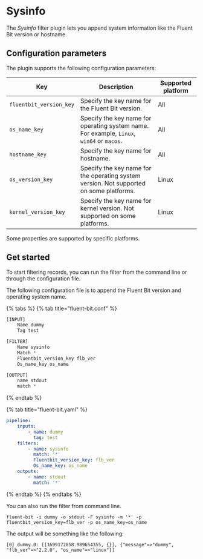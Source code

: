 # Sysinfo

The _Sysinfo_ filter plugin lets you append system information like the Fluent Bit version or hostname.

## Configuration parameters

The plugin supports the following configuration parameters:

| Key | Description | Supported platform |
| --- | --- | --- |
| `fluentbit_version_key` | Specify the key name for the Fluent Bit version.| All |
| `os_name_key` | Specify the key name for operating system name. For example, `Linux`, `win64` or `macos`.| All |
| `hostname_key`| Specify the key name for hostname. | All |
| `os_version_key` | Specify the key name for the operating system version. Not supported on some platforms. | Linux |
| `kernel_version_key` | Specify the key name for kernel version. Not supported on some platforms.| Linux |

Some properties are supported by specific platforms.

## Get started

To start filtering records, you can run the filter from the command line or through the configuration file.

The following configuration file is to append the Fluent Bit version and operating system name.

{% tabs %}
{% tab title="fluent-bit.conf" %}

```python
[INPUT]
    Name dummy
    Tag test

[FILTER]
    Name sysinfo
    Match *
    Fluentbit_version_key flb_ver
    Os_name_key os_name

[OUTPUT]
    name stdout
    match *
```

{% endtab %}

{% tab title="fluent-bit.yaml" %}

```yaml
pipeline:
    inputs:
        - name: dummy
          tag: test
    filters:
        - name: sysinfo
          match: '*'
          Fluentbit_version_key: flb_ver
          Os_name_key: os_name
    outputs:
        - name: stdout
          match: '*'
```

{% endtab %}
{% endtabs %}

You can also run the filter from command line.

```shell
fluent-bit -i dummy -o stdout -F sysinfo -m '*' -p fluentbit_version_key=flb_ver -p os_name_key=os_name
```

The output will be something like the following:

```text
[0] dummy.0: [[1699172858.989654355, {}], {"message"=>"dummy", "flb_ver"=>"2.2.0", "os_name"=>"linux"}]
```
